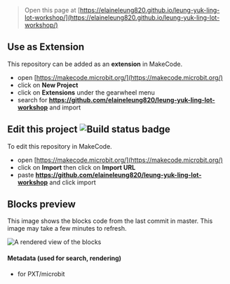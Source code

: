 
> Open this page at [https://elaineleung820.github.io/leung-yuk-ling-lot-workshop/](https://elaineleung820.github.io/leung-yuk-ling-lot-workshop/)

## Use as Extension

This repository can be added as an **extension** in MakeCode.

* open [https://makecode.microbit.org/](https://makecode.microbit.org/)
* click on **New Project**
* click on **Extensions** under the gearwheel menu
* search for **https://github.com/elaineleung820/leung-yuk-ling-lot-workshop** and import

## Edit this project ![Build status badge](https://github.com/elaineleung820/leung-yuk-ling-lot-workshop/workflows/MakeCode/badge.svg)

To edit this repository in MakeCode.

* open [https://makecode.microbit.org/](https://makecode.microbit.org/)
* click on **Import** then click on **Import URL**
* paste **https://github.com/elaineleung820/leung-yuk-ling-lot-workshop** and click import

## Blocks preview

This image shows the blocks code from the last commit in master.
This image may take a few minutes to refresh.

![A rendered view of the blocks](https://github.com/elaineleung820/leung-yuk-ling-lot-workshop/raw/master/.github/makecode/blocks.png)

#### Metadata (used for search, rendering)

* for PXT/microbit
<script src="https://makecode.com/gh-pages-embed.js"></script><script>makeCodeRender("{{ site.makecode.home_url }}", "{{ site.github.owner_name }}/{{ site.github.repository_name }}");</script>
